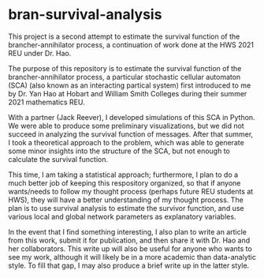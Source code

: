# bran-survival-analysis
This project is a second attempt to estimate the survival function of the brancher-annihilator process, a continuation of work done at the HWS 2021 REU under Dr. Hao.

The purpose of this repository is to estimate the survival function of the brancher-annihilator process, a particular stochastic cellular automaton (SCA) (also known as an interacting partical system) first introduced to me by Dr. Yan Hao at Hobart and William Smith Colleges during their summer 2021 mathematics REU.

With a partner (Jack Reever), I developed simulations of this SCA in Python. We were able to produce some preliminary visualizations, but we did not succeed in analyzing the survival function of messages. After that summer, I took a theoretical approach to the problem, which was able to generate some minor insights into the structure of the SCA, but not enough to calculate the survival function.

This time, I am taking a statistical approach; furthermore, I plan to do a much better job of keeping this respository organized, so that if anyone wants/needs to follow my thought process (perhaps future REU students at HWS), they will have a better understanding of my thought process. The plan is to use survival analysis to estimate the survivor function, and use various local and global network parameters as explanatory variables. 

In the event that I find something interesting, I also plan to write an article from this work, submit it for publication, and then share it with Dr. Hao and her collaborators. This write up will also be useful for anyone who wants to see my work, although it will likely be in a more academic than data-analytic style. To fill that gap, I may also produce a brief write up in the latter style.
